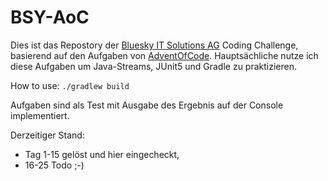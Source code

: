 # BSY-AoC

Dies ist das Repostory der [Bluesky IT Solutions AG](https://www.bluesky-it.ch) Coding Challenge, basierend auf den Aufgaben 
von [AdventOfCode](https://adventofcode.com/2017). 
Hauptsächliche nutze ich diese Aufgaben um Java-Streams, JUnit5 und Gradle zu praktizieren.

How to use: `./gradlew build`

Aufgaben sind als Test mit Ausgabe des Ergebnis auf der Console implementiert. 

Derzeitiger Stand: 
* Tag 1-15 gelöst und hier eingecheckt, 
* 16-25 Todo ;-\) 